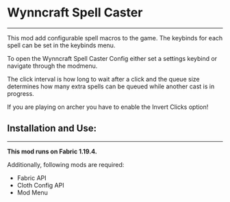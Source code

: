 # Wynncraft Spell Caster
---
This mod add configurable spell macros to the game. 
The keybinds for each spell can be set in the keybinds menu.

To open the Wynncraft Spell Caster Config either set a settings keybind or navigate through the modmenu.

The click interval is how long to wait after a click and the queue size determines how many extra spells can be queued while another cast is in progress.

If you are playing on archer you have to enable the Invert Clicks option!

## Installation and Use:
---
**This mod runs on Fabric 1.19.4.**

Additionally, following mods are required:
- Fabric API
- Cloth Config API
- Mod Menu